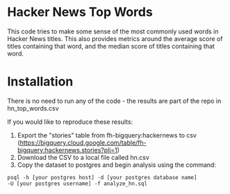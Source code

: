 # Hacker News Top Words
This code tries to make some sense of the most commonly used words in Hacker News titles. This also provides metrics around the average score of titles containing that word, and the median score of titles containing that word.

# Installation
There is no need to run any of the code - the results are part of the repo in hn_top_words.csv

If you would like to reproduce these results:

1. Export the "stories" table from fh-bigquery:hackernews to csv  (https://bigquery.cloud.google.com/table/fh-bigquery:hackernews.stories?pli=1)
2. Download the CSV to a local file called hn.csv
3. Copy the dataset to postgres and begin analysis using the command: 

<code>psql -h [your postgres host] -d [your postgres database name] -U [your postgres username] -f analyze_hn.sql</code>
